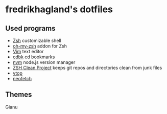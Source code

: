 # fredrikhagland's dotfiles

## Used programs

* [Zsh](https://wiki.archlinux.org/index.php/zsh) customizable shell
* [oh-my-zsh](https://github.com/robbyrussell/oh-my-zsh) addon for Zsh
* [Vim](https://goo.gl/ZEd0GW) text editor
* [cdbk](https://github.com/MikeDacre/cdbk) cd bookmarks
* [nvm](https://github.com/creationix/nvm) node.js version manager
* [ZSH Clean Project](https://github.com/wwilsman/zsh-clean-project) keeps git repos and directories clean from junk files
* [vtop]()
* [neofetch]()

## Themes

Gianu

